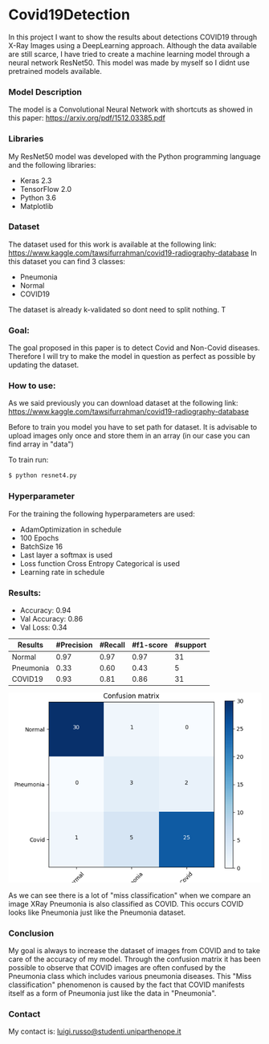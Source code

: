 # Covid19Detection
In this project I want to show the results about detections COVID19 through X-Ray Images using a DeepLearning approach. 
Although the data available are still scarce, I have tried to create a machine learning model through a neural network ResNet50. This model was made by myself so I didnt use pretrained models available.


 ### Model Description
The model is a Convolutional Neural Network with shortcuts as showed in this paper: https://arxiv.org/pdf/1512.03385.pdf

### Libraries
My ResNet50 model was developed with the Python programming language and the following libraries:
 - Keras 2.3
 - TensorFlow 2.0
 - Python 3.6
 - Matplotlib
 
### Dataset
The dataset used for this work is available at the following link: https://www.kaggle.com/tawsifurrahman/covid19-radiography-database
In this dataset you can find 3 classes: 
- Pneumonia
- Normal
- COVID19

The dataset is already k-validated so dont need to split nothing. T
<!--
I used dataset at the following link: https://github.com/ieee8023/covid-chestxray-dataset
This dataset is the best known at the moment as regards the chest X-ray images from Covid19. In particular, attention is paid to the repository is currently still "working in progress". That's means it's always in updating mode.
The dataset made available by the author pays attention to Pneumonia diseases since COVID19 is a virus that attacks the lungs causing Pneumonia.
So the dataset mainly provides a subdivision between: Pneumonia cases (MERS, SARS, and ARDS) and COVID19. 2 classes.
I opted to add more data to my dataset both in train and in test in order to achieve much performance and to reach 70% for training and 30% for testing in case of Pneumonia class. 
In this work it was used a third class. In this case I have used class "normal" to indentify a good status of healthy.
The added class "Normal" and the additional data for penumonia cases are available at the follow link:
https://www.kaggle.com/paultimothymooney/detecting-pneumonia-in-x-ray-images
The images between the two datasets are both X-RAY.
-->

### Goal:
The goal proposed in this paper is to detect Covid and Non-Covid diseases.
Therefore I will try to make the model in question as perfect as possible by updating the dataset.

### How to use:
As we said previously you can download dataset at the following link: 
https://www.kaggle.com/tawsifurrahman/covid19-radiography-database

Before to train you model you have to set path for dataset. It is advisable to upload images only once and store them in an array (in our case you can find array in "data")

To train run: 
```sh
$ python resnet4.py
```

### Hyperparameter
For the training the following hyperparameters are used: 
- AdamOptimization in schedule
- 100 Epochs
- BatchSize 16
- Last layer a softmax is used
- Loss function Cross Entropy Categorical is used 
- Learning rate in schedule


### Results:
- Accuracy: 0.94
- Val Accuracy: 0.86
- Val Loss: 0.34

Results | #Precision | #Recall | #f1-score | #support 
--- | --- | --- | --- |--- 
Normal | 0.97 | 0.97 | 0.97 | 31 
Pneumonia | 0.33 | 0.60 | 0.43 | 5 
COVID19 | 0.93 | 0.81 | 0.86 | 31 

![](img/confusion_matrix.png)

As we can see there is a lot of "miss classification" when we compare an image XRay Pneumonia is also classified as COVID. This occurs COVID looks like Pneumonia just like the Pneumonia dataset. 

### Conclusion
My goal is always to increase the dataset of images from COVID and to take care of the accuracy of my model.
Through the confusion matrix it has been possible to observe that COVID images are often confused by the Pneumonia class which includes various pneumonia diseases. This "Miss classification" phenomenon is caused by the fact that COVID manifests itself as a form of Pneumonia just like the data in "Pneumonia".

### Contact
My contact is: luigi.russo@studenti.uniparthenope.it







